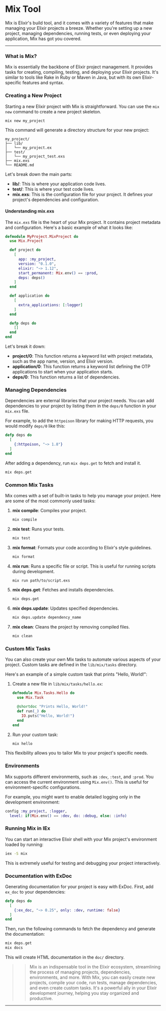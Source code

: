 # Mix Tool
 Mix is Elixir's build tool, and it comes with a variety of features that make managing your Elixir projects a breeze. Whether you're setting up a new project, managing dependencies, running tests, or even deploying your application, Mix has got you covered.
 
---
### What is Mix?

Mix is essentially the backbone of Elixir project management. It provides tasks for creating, compiling, testing, and deploying your Elixir projects. It's similar to tools like Rake in Ruby or Maven in Java, but with its own Elixir-specific features and syntax.

### Creating a New Project

Starting a new Elixir project with Mix is straightforward. You can use the `mix new` command to create a new project skeleton.

```sh
mix new my_project
```

This command will generate a directory structure for your new project:

```
my_project/
├── lib/
│   └── my_project.ex
├── test/
│   └── my_project_test.exs
├── mix.exs
└── README.md
```

Let's break down the main parts:
- **lib/**: This is where your application code lives.
- **test/**: This is where your test code lives.
- **mix.exs**: This is the configuration file for your project. It defines your project's dependencies and configuration.

#### Understanding mix.exs

The `mix.exs` file is the heart of your Mix project. It contains project metadata and configuration. Here's a basic example of what it looks like:

```elixir
defmodule MyProject.MixProject do
  use Mix.Project

  def project do
    [
      app: :my_project,
      version: "0.1.0",
      elixir: "~> 1.12",
      start_permanent: Mix.env() == :prod,
      deps: deps()
    ]
  end

  def application do
    [
      extra_applications: [:logger]
    ]
  end

  defp deps do
    []
  end
end
```

Let's break it down:
- **project/0**: This function returns a keyword list with project metadata, such as the app name, version, and Elixir version.
- **application/0**: This function returns a keyword list defining the OTP applications to start when your application starts.
- **deps/0**: This function returns a list of dependencies.

### Managing Dependencies

Dependencies are external libraries that your project needs. You can add dependencies to your project by listing them in the `deps/0` function in your `mix.exs` file.

For example, to add the `httpoison` library for making HTTP requests, you would modify `deps/0` like this:

```elixir
defp deps do
  [
    {:httpoison, "~> 1.8"}
  ]
end
```

After adding a dependency, run `mix deps.get` to fetch and install it.

```sh
mix deps.get
```

### Common Mix Tasks

Mix comes with a set of built-in tasks to help you manage your project. Here are some of the most commonly used tasks:

1. **mix compile**: Compiles your project.
    ```sh
    mix compile
    ```

2. **mix test**: Runs your tests.
    ```sh
    mix test
    ```

3. **mix format**: Formats your code according to Elixir's style guidelines.
    ```sh
    mix format
    ```

4. **mix run**: Runs a specific file or script. This is useful for running scripts during development.
    ```sh
    mix run path/to/script.exs
    ```

5. **mix deps.get**: Fetches and installs dependencies.
    ```sh
    mix deps.get
    ```

6. **mix deps.update**: Updates specified dependencies.
    ```sh
    mix deps.update dependency_name
    ```

7. **mix clean**: Cleans the project by removing compiled files.
    ```sh
    mix clean
    ```

### Custom Mix Tasks

You can also create your own Mix tasks to automate various aspects of your project. Custom tasks are defined in the `lib/mix/tasks` directory.

Here's an example of a simple custom task that prints "Hello, World!":

1. Create a new file in `lib/mix/tasks/hello.ex`:
    ```elixir
    defmodule Mix.Tasks.Hello do
      use Mix.Task

      @shortdoc "Prints Hello, World!"
      def run(_) do
        IO.puts("Hello, World!")
      end
    end
    ```

2. Run your custom task:
    ```sh
    mix hello
    ```

This flexibility allows you to tailor Mix to your project's specific needs.

### Environments

Mix supports different environments, such as `:dev`, `:test`, and `:prod`. You can access the current environment using `Mix.env()`. This is useful for environment-specific configurations.

For example, you might want to enable detailed logging only in the development environment:

```elixir
config :my_project, :logger,
  level: if(Mix.env() == :dev, do: :debug, else: :info)
```

### Running Mix in IEx

You can start an interactive Elixir shell with your Mix project's environment loaded by running:

```sh
iex -S mix
```

This is extremely useful for testing and debugging your project interactively.

### Documentation with ExDoc

Generating documentation for your project is easy with ExDoc. First, add `ex_doc` to your dependencies:

```elixir
defp deps do
  [
    {:ex_doc, "~> 0.25", only: :dev, runtime: false}
  ]
end
```

Then, run the following commands to fetch the dependency and generate the documentation:

```sh
mix deps.get
mix docs
```

This will create HTML documentation in the `doc/` directory.


>> Mix is an indispensable tool in the Elixir ecosystem, streamlining the process of managing projects, dependencies, environments, and more. With Mix, you can easily create new projects, compile your code, run tests, manage dependencies, and even create custom tasks. It's a powerful ally in your Elixir development journey, helping you stay organized and productive.

---
